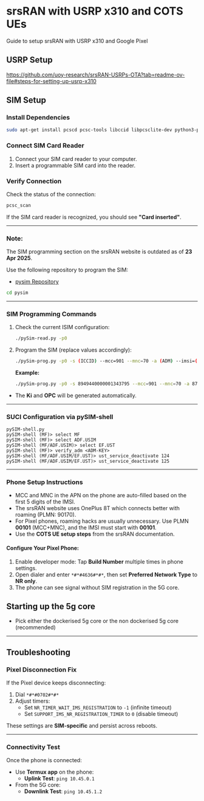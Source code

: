 # srsRAN with USRP x310 and COTS UEs

Guide to setup srsRAN with USRP x310 and Google Pixel

## USRP Setup

https://github.com/uoy-research/srsRAN-USRPs-OTA?tab=readme-ov-file#steps-for-setting-up-usrp-x310

## SIM Setup

### Install Dependencies

```bash
sudo apt-get install pcscd pcsc-tools libccid libpcsclite-dev python3-pyscard
```

### Connect SIM Card Reader

1. Connect your SIM card reader to your computer.
2. Insert a programmable SIM card into the reader.

### Verify Connection

Check the status of the connection:

```bash
pcsc_scan
```

If the SIM card reader is recognized, you should see **"Card inserted"**.

---

### Note:

The SIM programming section on the srsRAN website is outdated as of **23 Apr 2025**.

Use the following repository to program the SIM:

- [pysim Repository](https://gitea.osmocom.org/sim-card/pysim)

```bash
cd pysim
```

---

### SIM Programming Commands

1. Check the current ISIM configuration:

   ```bash
   ./pySim-read.py -p0
   ```

2. Program the SIM (replace values accordingly):

   ```bash
   ./pySim-prog.py -p0 -s (ICCID) --mcc=901 --mnc=70 -a (ADM) --imsi=(IMSI)
   ```

   **Example:**

   ```bash
   ./pySim-prog.py -p0 -s 8949440000001343795 --mcc=901 --mnc=70 -a 87641773 --imsi=999700000134379
   ```

- The **Ki** and **OPC** will be generated automatically.

---

### SUCI Configuration via pySIM-shell

```text
pySIM-shell.py
pySIM-shell (MF)> select MF
pySIM-shell (MF)> select ADF.USIM
pySIM-shell (MF/ADF.USIM)> select EF.UST
pySIM-shell (MF)> verify_adm <ADM-KEY>
pySIM-shell (MF/ADF.USIM/EF.UST)> ust_service_deactivate 124
pySIM-shell (MF/ADF.USIM/EF.UST)> ust_service_deactivate 125
```

---

### Phone Setup Instructions

- MCC and MNC in the APN on the phone are auto-filled based on the first 5 digits of the IMSI.
- The srsRAN website uses OnePlus 8T which connects better with roaming (PLMN: 90170).
- For Pixel phones, roaming hacks are usually unnecessary. Use PLMN **00101** (MCC+MNC), and the IMSI must start with **00101**.
- Use the **COTS UE setup steps** from the srsRAN documentation.

#### Configure Your Pixel Phone:

1. Enable developer mode: Tap **Build Number** multiple times in phone settings.
2. Open dialer and enter `*#*#4636#*#*`, then set **Preferred Network Type** to **NR only**.
3. The phone can see signal without SIM registration in the 5G core.

## Starting up the 5g core

- Pick either the dockerised 5g core or the non dockerised 5g core (recommended)

---

## Troubleshooting

### Pixel Disconnection Fix

If the Pixel device keeps disconnecting:

1. Dial `*#*#0702#*#*`
2. Adjust timers:
   - Set `NR_TIMER_WAIT_IMS_REGISTRATION` to `-1` (infinite timeout)
   - Set `SUPPORT_IMS_NR_REGISTRATION_TIMER` to `0` (disable timeout)

These settings are **SIM-specific** and persist across reboots.

---

### Connectivity Test

Once the phone is connected:

- Use **Termux app** on the phone:
  - **Uplink Test**: `ping 10.45.0.1`
- From the 5G core:
  - **Downlink Test**: `ping 10.45.1.2`
